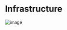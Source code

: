 # Infrastructure

![image](https://github.com/user-attachments/assets/b2d92ab3-86b2-4955-ac9a-9f40fe6c95c9)

